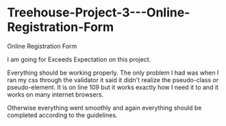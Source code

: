 # Treehouse-Project-3---Online-Registration-Form
Online Registration Form

I am going for Exceeds Expectation on this project.

Everything should be working properly. The only problem I had was when I ran my css through the validator it said it didn't realize the pseudo-class or pseudo-element. It is on line 109 but it works exactly how I need it to and it works on many internet browsers.


Otherwise everything went smoothly and again everything should be completed according to the guidelines.
